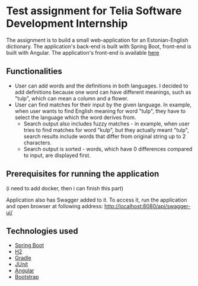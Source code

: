 # Test assignment for Telia Software Development Internship
The assignment is to build a small web-application for an Estonian-English dictionary. 
The application's back-end is built with Spring Boot, front-end is built with Angular. 
The application's front-end is available [here](https://github.com/anetaclaudia/vocabulary-frontend) 

## Functionalities
- User can add words and the definitions in both languages. I decided to add definitions because one word can have different meanings, such as "tulp", which can mean a column and a flower.
- User can find matches for their input by the given language. In example, when user wants to find English meaning for word "tulp", they have to select the language which the word derives from.
    - Search output also includes fuzzy matches - in example, when user tries to find matches for word "kulp", but they actually meant "tulp", search results include words that differ from original string up to 2 characters.
    - Search output is sorted - words, which have 0 differences compared to input, are displayed first. 

## Prerequisites for running the application
(i need to add docker, then i can finish this part)

Application also has Swagger added to it. To access it, run the application and open browser at following address: <http://localhost:8080/api/swagger-ui/>

## Technologies used
- [Spring Boot](https://spring.io/projects/spring-boot)
- [H2](https://www.h2database.com/html/main.html)
- [Gradle](https://gradle.org/)
- [JUnit](https://junit.org/junit5/)
- [Angular](https://angular.io/)
- [Bootstrap](https://getbootstrap.com/docs/4.6/getting-started/introduction/)

